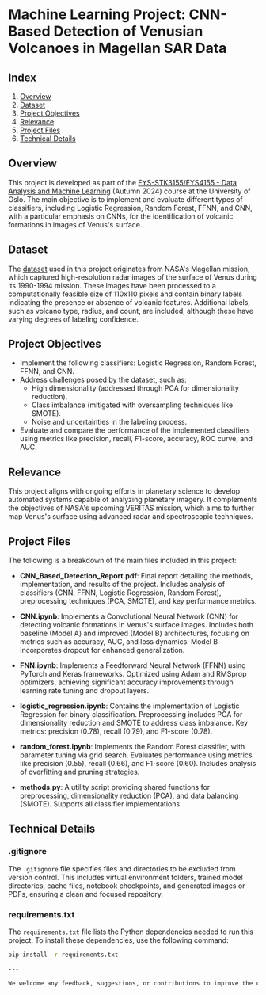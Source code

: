 # Machine Learning Project: CNN-Based Detection of Venusian Volcanoes in Magellan SAR Data

## Index
1. [Overview](#overview)
2. [Dataset](#dataset)
3. [Project Objectives](#project-objectives)
4. [Relevance](#relevance)
5. [Project Files](#project-files)
6. [Technical Details](#technical-details)

## Overview
This project is developed as part of the [FYS-STK3155/FYS4155 - Data Analysis and Machine Learning](https://www.uio.no/studier/emner/matnat/fys/FYS-STK4155/index-eng.html) (Autumn 2024) course at the University of Oslo. The main objective is to implement and evaluate different types of classifiers, including Logistic Regression, Random Forest, FFNN, and CNN, with a particular emphasis on CNNs, for the identification of volcanic formations in images of Venus's surface.

## Dataset
The [dataset](https://www.kaggle.com/datasets/fmena14/volcanoesvenus) used in this project originates from NASA's Magellan mission, which captured high-resolution radar images of the surface of Venus during its 1990-1994 mission. These images have been processed to a computationally feasible size of 110x110 pixels and contain binary labels indicating the presence or absence of volcanic features. Additional labels, such as volcano type, radius, and count, are included, although these have varying degrees of labeling confidence.

## Project Objectives
- Implement the following classifiers: Logistic Regression, Random Forest, FFNN, and CNN.
- Address challenges posed by the dataset, such as:
    - High dimensionality (addressed through PCA for dimensionality reduction).
    - Class imbalance (mitigated with oversampling techniques like SMOTE).
    - Noise and uncertainties in the labeling process.
- Evaluate and compare the performance of the implemented classifiers using metrics like precision, recall, F1-score, accuracy, ROC curve, and AUC.

## Relevance
This project aligns with ongoing efforts in planetary science to develop automated systems capable of analyzing planetary imagery. It complements the objectives of NASA's upcoming VERITAS mission, which aims to further map Venus's surface using advanced radar and spectroscopic techniques.

## Project Files

The following is a breakdown of the main files included in this project:

- **CNN_Based_Detection_Report.pdf**: Final report detailing the methods, implementation, and results of the project. Includes analysis of classifiers (CNN, FFNN, Logistic Regression, Random Forest), preprocessing techniques (PCA, SMOTE), and key performance metrics.

- **CNN.ipynb**: Implements a Convolutional Neural Network (CNN) for detecting volcanic formations in Venus's surface images. Includes both baseline (Model A) and improved (Model B) architectures, focusing on metrics such as accuracy, AUC, and loss dynamics. Model B incorporates dropout for enhanced generalization.
  
- **FNN.ipynb**: Implements a Feedforward Neural Network (FFNN) using PyTorch and Keras frameworks. Optimized using Adam and RMSprop optimizers, achieving significant accuracy improvements through learning rate tuning and dropout layers.

- **logistic_regression.ipynb**: Contains the implementation of Logistic Regression for binary classification. Preprocessing includes PCA for dimensionality reduction and SMOTE to address class imbalance. Key metrics: precision (0.78), recall (0.79), and F1-score (0.78).

- **random_forest.ipynb**: Implements the Random Forest classifier, with parameter tuning via grid search. Evaluates performance using metrics like precision (0.55), recall (0.66), and F1-score (0.60). Includes analysis of overfitting and pruning strategies.

- **methods.py**: A utility script providing shared functions for preprocessing, dimensionality reduction (PCA), and data balancing (SMOTE). Supports all classifier implementations.

## Technical Details

### .gitignore

The `.gitignore` file specifies files and directories to be excluded from version control. This includes virtual environment folders, trained model directories, cache files, notebook checkpoints, and generated images or PDFs, ensuring a clean and focused repository.

### requirements.txt
The `requirements.txt` file lists the Python dependencies needed to run this project. To install these dependencies, use the following command:
```bash
pip install -r requirements.txt

---

We welcome any feedback, suggestions, or contributions to improve the classifiers and analyses!
